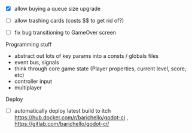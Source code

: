 - [x] allow buying a queue size upgrade
- [ ] allow trashing cards (costs $$ to get rid of?)
- [ ] fix bug transitioning to GameOver screen


Programming stuff

- abstract out lots of key params into a consts / globals files
- event bus, signals
- think through core game state (Player properties, current level, score, etc)
- controller input
- multiplayer

Deploy

- [ ] automatically deploy latest build to itch  https://hub.docker.com/r/barichello/godot-ci , https://gitlab.com/barichello/godot-ci/


